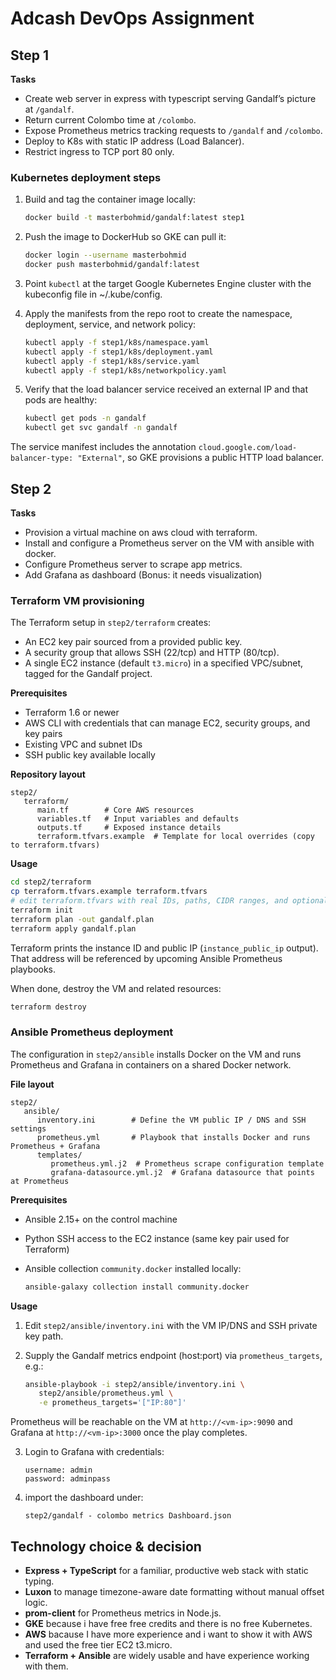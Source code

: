 # Adcash DevOps Assignment

## Step 1

**Tasks**

- Create web server in express with typescript serving Gandalf’s picture at `/gandalf`.
- Return current Colombo time at `/colombo`.
- Expose Prometheus metrics tracking requests to `/gandalf` and `/colombo`.
- Deploy to K8s with static IP address (Load Balancer).
- Restrict ingress to TCP port 80 only.

### Kubernetes deployment steps

1. Build and tag the container image locally:

   ```bash
   docker build -t masterbohmid/gandalf:latest step1
   ```

2. Push the image to DockerHub so GKE can pull it:

   ```bash
   docker login --username masterbohmid
   docker push masterbohmid/gandalf:latest
   ```

3. Point `kubectl` at the target Google Kubernetes Engine cluster with the kubeconfig file in ~/.kube/config.

4. Apply the manifests from the repo root to create the namespace, deployment, service, and network policy:

   ```bash
   kubectl apply -f step1/k8s/namespace.yaml
   kubectl apply -f step1/k8s/deployment.yaml
   kubectl apply -f step1/k8s/service.yaml
   kubectl apply -f step1/k8s/networkpolicy.yaml
   ```

5. Verify that the load balancer service received an external IP and that pods are healthy:

   ```bash
   kubectl get pods -n gandalf
   kubectl get svc gandalf -n gandalf
   ```

The service manifest includes the annotation `cloud.google.com/load-balancer-type: "External"`, so GKE provisions a public HTTP load balancer.

## Step 2

**Tasks**

- Provision a virtual machine on aws cloud with terraform.
- Install and configure a Prometheus server on the VM with ansible with docker.
- Configure Prometheus server to scrape app metrics.
- Add Grafana as dashboard (Bonus: it needs visualization)

### Terraform VM provisioning

The Terraform setup in `step2/terraform` creates:

- An EC2 key pair sourced from a provided public key.
- A security group that allows SSH (22/tcp) and HTTP (80/tcp).
- A single EC2 instance (default `t3.micro`) in a specified VPC/subnet, tagged for the Gandalf project.

**Prerequisites**

- Terraform 1.6 or newer
- AWS CLI with credentials that can manage EC2, security groups, and key pairs
- Existing VPC and subnet IDs
- SSH public key available locally

**Repository layout**

```
step2/
   terraform/
      main.tf        # Core AWS resources
      variables.tf   # Input variables and defaults
      outputs.tf     # Exposed instance details
      terraform.tfvars.example  # Template for local overrides (copy to terraform.tfvars)
```

**Usage**

```bash
cd step2/terraform
cp terraform.tfvars.example terraform.tfvars
# edit terraform.tfvars with real IDs, paths, CIDR ranges, and optional extra tags
terraform init
terraform plan -out gandalf.plan
terraform apply gandalf.plan
```

Terraform prints the instance ID and public IP (`instance_public_ip` output). That address will be referenced by upcoming Ansible Prometheus playbooks.

When done, destroy the VM and related resources:

```bash
terraform destroy
```

### Ansible Prometheus deployment

The configuration in `step2/ansible` installs Docker on the VM and runs Prometheus and Grafana in containers on a shared Docker network.

**File layout**

```
step2/
   ansible/
      inventory.ini        # Define the VM public IP / DNS and SSH settings
      prometheus.yml       # Playbook that installs Docker and runs Prometheus + Grafana
      templates/
         prometheus.yml.j2  # Prometheus scrape configuration template
         grafana-datasource.yml.j2  # Grafana datasource that points at Prometheus
```

**Prerequisites**

- Ansible 2.15+ on the control machine
- Python SSH access to the EC2 instance (same key pair used for Terraform)
- Ansible collection `community.docker` installed locally:

  ```bash
  ansible-galaxy collection install community.docker
  ```

**Usage**

1. Edit `step2/ansible/inventory.ini` with the VM IP/DNS and SSH private key path.
2. Supply the Gandalf metrics endpoint (host:port) via `prometheus_targets`, e.g.:

   ```bash
   ansible-playbook -i step2/ansible/inventory.ini \
      step2/ansible/prometheus.yml \
      -e prometheus_targets='["IP:80"]'
   ```

Prometheus will be reachable on the VM at `http://<vm-ip>:9090` and Grafana at `http://<vm-ip>:3000` once the play completes.

3. Login to Grafana with credentials:

   ```
   username: admin
   password: adminpass
   ```

4. import the dashboard under:

   ```
   step2/gandalf - colombo metrics Dashboard.json
   ```

## Technology choice & decision

- **Express + TypeScript** for a familiar, productive web stack with static typing.
- **Luxon** to manage timezone-aware date formatting without manual offset logic.
- **prom-client** for Prometheus metrics in Node.js.
- **GKE** because i have free free credits and there is no free Kubernetes.
- **AWS** bacause I have more experience and i want to show it with AWS and used the free tier EC2 t3.micro.
- **Terraform + Ansible** are widely usable and have experience working with them.
